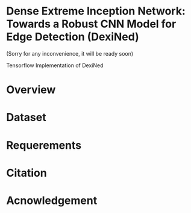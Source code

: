 # Dense Extreme Inception Network: Towards a Robust CNN Model for Edge Detection (DexiNed)

(Sorry for any inconvenience, it will be ready soon)

Tensorflow Implementation of DexiNed
# Overview

# Dataset

# Requerements


# Citation

# Acnowledgement
